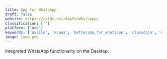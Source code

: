 ```yaml
---
title: App for WhatsApp
draft: false 
website: https://coldx.net/AppForWhatsApp/
classification: ['']
platform: ['Web']
keywords: ['availo', 'asana', 'betterapp_for_whatsapp', 'classdojo', 'contactup', 'glip', 'green_messenger', 'litelink.at', 'safeswiss_secure_communication', 'sesame_chat', 'signal', 'taplink.at', 'telegram', 'wwchat', 'whatsapp', 'whatsapp_desktop', 'whatsgreen_multi_messenger', 'wowapp', 'zulip', 'whatsdesk']
image: logo.png
---
```

Integrated WhatsApp functionality on the Desktop.